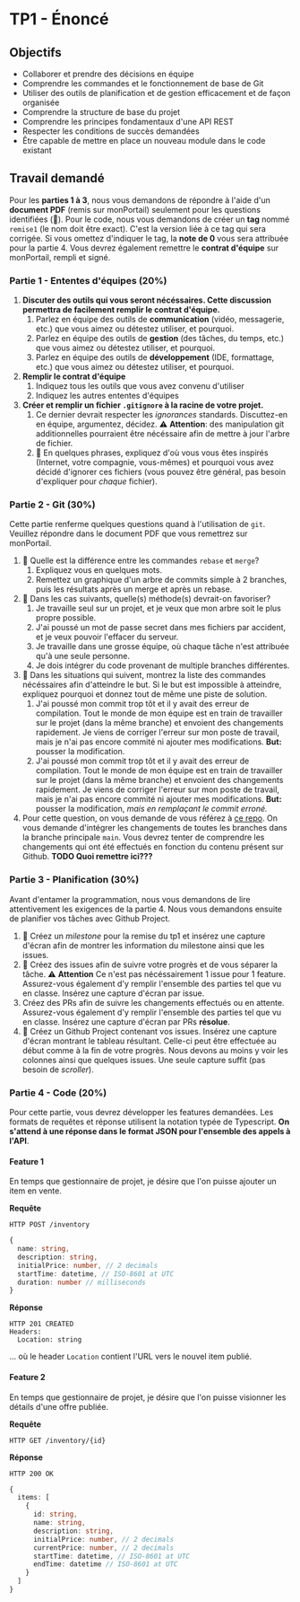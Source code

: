# TP1 - Énoncé

## Objectifs

- Collaborer et prendre des décisions en équipe
- Comprendre les commandes et le fonctionnement de base de Git
- Utiliser des outils de planification et de gestion efficacement et de façon organisée
- Comprendre la structure de base du projet
- Comprendre les principes fondamentaux d'une API REST
- Respecter les conditions de succès demandées
- Être capable de mettre en place un nouveau module dans le code existant

## Travail demandé

Pour les **parties 1 à 3**, nous vous demandons de répondre à l'aide d'un **document PDF** (remis sur monPortail) seulement pour les questions identifiées (:page_facing_up:). Pour le code, nous vous demandons de créer un **tag** nommé `remise1` (le nom doit être exact). C'est la version liée à ce tag qui sera corrigée. Si vous omettez d'indiquer le tag, la **note de 0** vous sera attribuée pour la partie 4. Vous devrez également remettre le **contrat d'équipe** sur monPortail, rempli et signé.

### Partie 1 - Ententes d'équipes (20%)

1. **Discuter des outils qui vous seront nécéssaires. Cette discussion permettra de facilement remplir le contrat d'équipe.**
    1. Parlez en équipe des outils de **communication** (vidéo, messagerie, etc.) que vous aimez ou détestez utiliser, et pourquoi.
    2. Parlez en équipe des outils de **gestion** (des tâches, du temps, etc.) que vous aimez ou détestez utiliser, et pourquoi.
    3. Parlez en équipe des outils de **développement** (IDE, formattage, etc.) que vous aimez ou détestez utiliser, et pourquoi.
2. **Remplir le contrat d'équipe**
    1. Indiquez tous les outils que vous avez convenu d'utiliser
    2. Indiquez les autres ententes d'équipes
3. **Créer et remplir un fichier `.gitignore` à la racine de votre projet.**
    1. Ce dernier devrait respecter les *ignorances* standards. Discuttez-en en équipe, argumentez, décidez. :warning: **Attention**: des manipulation git additionnelles pourraient être nécéssaire afin de mettre à jour l'arbre de fichier.
    2. :page_facing_up: En quelques phrases, expliquez d'où vous vous êtes inspirés (Internet, votre compagnie, vous-mêmes) et pourquoi vous avez décidé d'ignorer ces fichiers (vous pouvez être général, pas besoin d'expliquer pour *chaque* fichier).

### Partie 2 - Git (30%)

Cette partie renferme quelques questions quand à l'utilisation de `git`. Veuillez répondre dans le document PDF que vous remettrez sur monPortail.

1. :page_facing_up: Quelle est la différence entre les commandes `rebase` et `merge`?
    1. Expliquez vous en quelques mots.
    2. Remettez un graphique d'un arbre de commits simple à 2 branches, puis les résultats après un merge et après un rebase.
2. :page_facing_up: Dans les cas suivants, quelle(s) méthode(s) devrait-on favoriser?
    1. Je travaille seul sur un projet, et je veux que mon arbre soit le plus propre possible.
    2. J'ai poussé un mot de passe secret dans mes fichiers par accident, et je veux pouvoir l'effacer du serveur.
    3. Je travaille dans une grosse équipe, où chaque tâche n'est attribuée qu'à une seule personne.
    4. Je dois intégrer du code provenant de multiple branches différentes.
3. :page_facing_up: Dans les situations qui suivent, montrez la liste des commandes nécéssaires afin d'atteindre le but. Si le but est impossible à atteindre, expliquez pourquoi et donnez tout de même une piste de solution.
    1. J'ai poussé mon commit trop tôt et il y avait des erreur de compilation. Tout le monde de mon équipe est en train de travailler sur le projet (dans la même branche) et envoient des changements rapidement. Je viens de corriger l'erreur sur mon poste de travail, mais je n'ai pas encore commité ni ajouter mes modifications. **But:** pousser la modification.
    2. J'ai poussé mon commit trop tôt et il y avait des erreur de compilation. Tout le monde de mon équipe est en train de travailler sur le projet (dans la même branche) et envoient des changements rapidement. Je viens de corriger l'erreur sur mon poste de travail, mais je n'ai pas encore commité ni ajouter mes modifications. **But:** pousser la modification, *mais en remplaçant le commit erroné.*
4. Pour cette question, on vous demande de vous référez à [ce repo](). On vous demande d'intégrer les changements de toutes les branches dans la branche principale `main`. Vous devrez tenter de comprendre les changements qui ont été effectués en fonction du contenu présent sur Github. **TODO Quoi remettre ici???**

### Partie 3 - Planification (30%)

Avant d'entamer la programmation, nous vous demandons de lire attentivement les exigences de la partie 4. Nous vous demandons ensuite de planifier vos tâches avec Github Project.

1. :page_facing_up: Créez un *milestone* pour la remise du tp1 et insérez une capture d'écran afin de montrer les information du milestone ainsi que les issues.
2. :page_facing_up: Créez des issues afin de suivre votre progrès et de vous séparer la tâche. :warning: **Attention** Ce n'est pas nécéssairement 1 issue pour 1 feature. Assurez-vous également d'y remplir l'ensemble des parties tel que vu en classe. Insérez une capture d'écran par issue. 
3. Créez des PRs afin de suivre les changements effectués ou en attente. Assurez-vous également d'y remplir l'ensemble des parties tel que vu en classe. Insérez une capture d'écran par PRs **résolue**.
4. :page_facing_up: Créez un Github Project contenant vos issues. Insérez une capture d'écran montrant le tableau résultant. Celle-ci peut être effectuée au début comme à la fin de votre progrès. Nous devons au moins y voir les colonnes ainsi que quelques issues. Une seule capture suffit (pas besoin de *scroller*).

### Partie 4 - Code (20%)

Pour cette partie, vous devrez développer les features demandées. Les formats de requêtes et réponse utilisent la notation typée de Typescript. **On s'attend à une réponse dans le format JSON pour l'ensemble des appels à l'API**.

#### Feature 1

En temps que gestionnaire de projet, je désire que l'on puisse ajouter un item en vente.

**Requête**
```
HTTP POST /inventory
```
```ts
{
  name: string,
  description: string,
  initialPrice: number, // 2 decimals
  startTime: datetime, // ISO-8601 at UTC
  duration: number // milliseconds
}
```

**Réponse**
```
HTTP 201 CREATED
Headers:
  Location: string
```

... où le header `Location` contient l'URL vers le nouvel item publié.


#### Feature 2

En temps que gestionnaire de projet, je désire que l'on puisse visionner les détails d'une offre publiée.

**Requête**
```
HTTP GET /inventory/{id}
```

**Réponse**
```
HTTP 200 OK
```
```ts
{
  items: [
    {
      id: string,
      name: string,
      description: string,
      initialPrice: number, // 2 decimals
      currentPrice: number, // 2 decimals
      startTime: datetime, // ISO-8601 at UTC
      endTime: datetime // ISO-8601 at UTC
    }
  ]
}
```
